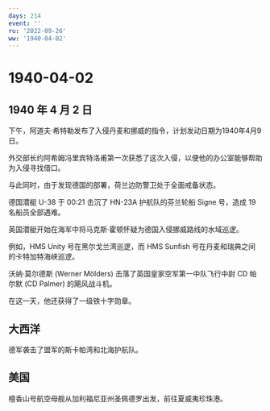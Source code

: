 ```yaml
---
days: 214
event: ''
ru: '2022-09-26'
ww: '1940-04-02'
---
```


# 1940-04-02

## 1940 年 4 月 2 日

下午，阿道夫·希特勒发布了入侵丹麦和挪威的指令，计划发动日期为1940年4月9日。

外交部长约阿希姆冯里宾特洛甫第一次获悉了这次入侵，以便他的办公室能够帮助为入侵寻找借口。

与此同时，由于发现德国的部署，荷兰边防警卫处于全面戒备状态。

德国潜艇 U-38 于 00:21 击沉了 HN-23A 护航队的芬兰轮船 Signe 号，造成 19
名船员全部遇难。

英国潜艇开始在海军中将马克斯·霍顿怀疑为德国入侵挪威路线的水域巡逻。

例如，HMS Unity 号在黑尔戈兰湾巡逻，而 HMS Sunfish
号在丹麦和瑞典之间的卡特加特海峡巡逻。

沃纳·莫尔德斯 (Werner Mölders) 击落了英国皇家空军第一中队飞行中尉 CD
帕尔默 (CD Palmer) 的飓风战斗机。

在这一天，他还获得了一级铁十字勋章。

## 大西洋

德军袭击了盟军的斯卡帕湾和北海护航队。

## 美国

檀香山号航空母舰从加利福尼亚州圣佩德罗出发，前往夏威夷珍珠港。